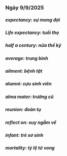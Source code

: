 ### Ngày 9/9/2025
##### expectancy: sự mong đợi
##### Life expectancy: tuổi thọ
##### half a century: nửa thế kỷ
##### average: trung bình
##### ailment: bệnh tật
##### alumni: cựu sinh viên
##### alma mater: trường cũ
##### reunion: đoàn tụ
##### reflect on: suy ngẫm về
##### infant: trẻ sơ sinh
##### mortality: tỷ lệ tử vong
